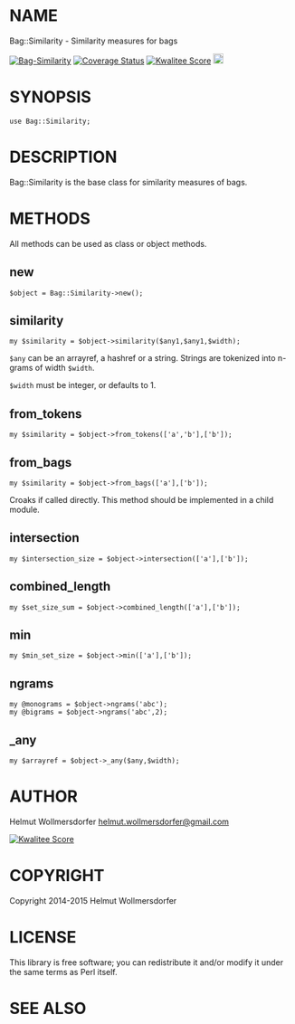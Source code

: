 # NAME

Bag::Similarity - Similarity measures for bags

<div>
    <a href="https://travis-ci.org/wollmers/Bag-Similarity"><img src="https://travis-ci.org/wollmers/Bag-Similarity.png" alt="Bag-Similarity"></a>
    <a href='https://coveralls.io/r/wollmers/Bag-Similarity?branch=master'><img src='https://coveralls.io/repos/wollmers/Bag-Similarity/badge.png?branch=master' alt='Coverage Status' /></a>
    <a href='http://cpants.cpanauthors.org/dist/Bag-Similarity'><img src='http://cpants.cpanauthors.org/dist/Bag-Similarity.png' alt='Kwalitee Score' /></a>
    <a href="http://badge.fury.io/pl/Bag-Similarity"><img src="https://badge.fury.io/pl/Bag-Similarity.svg" alt="CPAN version" height="18"></a>
</div>

# SYNOPSIS

    use Bag::Similarity;

# DESCRIPTION

Bag::Similarity is the base class for similarity measures of bags.

# METHODS

All methods can be used as class or object methods.

## new

    $object = Bag::Similarity->new();

## similarity

    my $similarity = $object->similarity($any1,$any1,$width);
    

`$any` can be an arrayref, a hashref or a string. Strings are tokenized into n-grams of width `$width`.

`$width` must be integer, or defaults to 1.

## from\_tokens

    my $similarity = $object->from_tokens(['a','b'],['b']);

## from\_bags

    my $similarity = $object->from_bags(['a'],['b']);
    

Croaks if called directly. This method should be implemented in a child module.

## intersection

    my $intersection_size = $object->intersection(['a'],['b']);

## combined\_length

    my $set_size_sum = $object->combined_length(['a'],['b']);

## min

    my $min_set_size = $object->min(['a'],['b']);
    

## ngrams

    my @monograms = $object->ngrams('abc');
    my @bigrams = $object->ngrams('abc',2);

## \_any

    my $arrayref = $object->_any($any,$width);  

# AUTHOR

Helmut Wollmersdorfer <helmut.wollmersdorfer@gmail.com>

<div>
    <a href='http://cpants.cpanauthors.org/author/wollmers'><img src='http://cpants.cpanauthors.org/author/wollmers.png' alt='Kwalitee Score' /></a>
</div>

# COPYRIGHT

Copyright 2014-2015 Helmut Wollmersdorfer

# LICENSE

This library is free software; you can redistribute it and/or modify
it under the same terms as Perl itself.

# SEE ALSO
